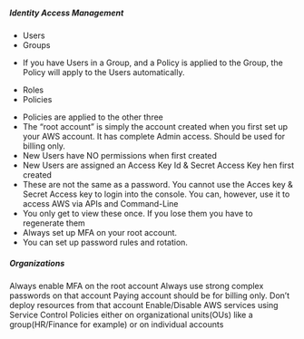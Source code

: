 ##### Identity Access Management

* Users
* Groups
 - If you have Users in a Group, and a Policy is applied to the Group, the Policy will apply to the Users automatically.
* Roles
* Policies 
 - Policies are applied to the other three
- The “root account” is simply the account created when you first set up your AWS account. It has complete Admin access. Should be used for billing only.
- New Users have NO permissions when first created
- New Users are assigned an Access Key Id & Secret Access Key hen first created
- These are not the same as a password. You cannot use the Acces key & Secret Access key to login into the console. You can, however, use it to access AWS via APIs and Command-Line
- You only get to view these once. If you lose them you have to regenerate them
- Always set up MFA on your root account.
- You can set up password rules and rotation.

##### Organizations

Always enable MFA on the root account
Always use strong complex passwords on that account
Paying account should be for billing only. Don’t deploy resources from that account
Enable/Disable AWS services using Service Control Policies either on organizational units(OUs) like a group(HR/Finance for example) or on individual accounts